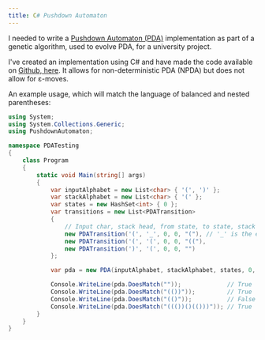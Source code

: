 ```yaml
---
title: C# Pushdown Automaton
---
```

I needed to write a [Pushdown Automaton (PDA)][pda] implementation as part of a
genetic algorithm, used to evolve PDA, for a university project.

I've created an implementation using C# and have made the code available on
[Github, here][github_link]. It allows for non-deterministic PDA (NPDA) but
does not allow for &epsilon;-moves.

An example usage, which will match the language of balanced and nested
parentheses:

```csharp
using System;
using System.Collections.Generic;
using PushdownAutomaton;

namespace PDATesting
{
    class Program
    {
        static void Main(string[] args)
        {
            var inputAlphabet = new List<char> { '(', ')' };
            var stackAlphabet = new List<char> { '(' };
            var states = new HashSet<int> { 0 };
            var transitions = new List<PDATransition>
            {
                // Input char, stack head, from state, to state, stack replace.
                new PDATransition('(', '_', 0, 0, "("), // '_' is the empty stack.
                new PDATransition('(', '(', 0, 0, "(("),
                new PDATransition(')', '(', 0, 0, "")
            };

            var pda = new PDA(inputAlphabet, stackAlphabet, states, 0, transitions);

            Console.WriteLine(pda.DoesMatch(""));             // True
            Console.WriteLine(pda.DoesMatch("(())"));         // True
            Console.WriteLine(pda.DoesMatch("(()"));          // False
            Console.WriteLine(pda.DoesMatch("((())()(()))")); // True
        }
    }
}
```

[pda]: https://en.wikipedia.org/wiki/Pushdown_automaton
[github_link]: https://github.com/owst/CSharp-Pushdown-Automata
